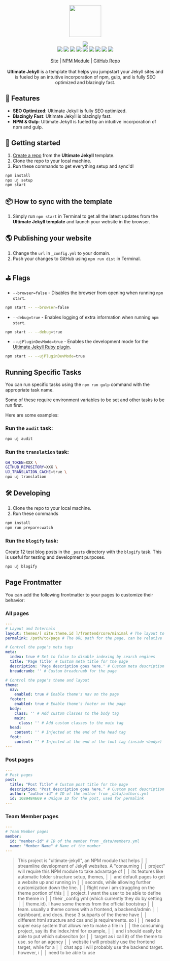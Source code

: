 <p align="center">
  <a href="https://itwcreativeworks.com">
    <img src="https://cdn.itwcreativeworks.com/assets/itw-creative-works/images/logo/itw-creative-works-brandmark-black-x.svg" width="100px">
  </a>
</p>

<p align="center">
  <img src="https://img.shields.io/github/package-json/v/itw-creative-works/ultimate-jekyll-manager.svg">
  <br>
  <img src="https://img.shields.io/librariesio/release/npm/ultimate-jekyll-manager.svg">
  <img src="https://img.shields.io/bundlephobia/min/ultimate-jekyll-manager.svg">
  <img src="https://img.shields.io/codeclimate/maintainability-percentage/itw-creative-works/ultimate-jekyll-manager.svg">
  <img src="https://img.shields.io/npm/dm/ultimate-jekyll-manager.svg">
  <img src="https://img.shields.io/node/v/ultimate-jekyll-manager.svg">
  <img src="https://img.shields.io/website/https/itwcreativeworks.com.svg">
  <img src="https://img.shields.io/github/license/itw-creative-works/ultimate-jekyll-manager.svg">
  <img src="https://img.shields.io/github/contributors/itw-creative-works/ultimate-jekyll-manager.svg">
  <img src="https://img.shields.io/github/last-commit/itw-creative-works/ultimate-jekyll-manager.svg">
  <br>
  <br>
  <a href="https://itwcreativeworks.com">Site</a> | <a href="https://www.npmjs.com/package/ultimate-jekyll-manager">NPM Module</a> | <a href="https://github.com/itw-creative-works/ultimate-jekyll-manager">GitHub Repo</a>
  <br>
  <br>
  <strong>Ultimate Jekyll</strong> is a template that helps you jumpstart your Jekyll sites and is fueled by an intuitive incorporation of npm, gulp, and is fully SEO optimized and blazingly fast.
</p>

## 🦄 Features
* **SEO Optimized**: Ultimate Jekyll is fully SEO optimized.
* **Blazingly Fast**: Ultimate Jekyll is blazingly fast.
* **NPM & Gulp**: Ultimate Jekyll is fueled by an intuitive incorporation of npm and gulp.

## 🚀 Getting started
1. [Create a repo](https://github.com/itw-creative-works/ultimate-jekyll/generate) from the **Ultimate Jekyll** template.
2. Clone the repo to your local machine.
3. Run these commands to get everything setup and sync'd!
```bash
npm install
npx uj setup
npm start
```

## 📦 How to sync with the template
1. Simply run `npm start` in Terminal to get all the latest updates from the **Ultimate Jekyll template** and launch your website in the browser.

## 🌎 Publishing your website
1. Change the `url` in `_config.yml` to your domain.
2. Push your changes to GitHub using `npm run dist` in Terminal.

## ⛳️ Flags
* `--browser=false` - Disables the browser from opening when running `npm start`.
```bash
npm start -- --browser=false
```
* `--debug=true` - Enables logging of extra information when running `npm start`.
```bash
npm start -- --debug=true
```
* `--ujPluginDevMode=true` - Enables the development mode for the [Ultimate Jekyll Ruby plugin](https://github.com/itw-creative-works/jekyll-uj-powertools).
```bash
npm start -- --ujPluginDevMode=true
```

## Running Specific Tasks
You can run specific tasks using the `npm run gulp` command with the appropriate task name.

Some of these require environment variables to be set and other tasks to be run first.

Here are some examples:

### Run the `audit` task:
```bash
npx uj audit
```

### Run the `translation` task:
```bash
GH_TOKEN=XXX \
GITHUB_REPOSITORY=XXX \
UJ_TRANSLATION_CACHE=true \
npx uj translation
```
<!-- Developing -->
## 🛠 Developing
1. Clone the repo to your local machine.
2. Run these commands
```bash
npm install
npm run prepare:watch
```

### Run the `blogify` task:
Create 12 test blog posts in the `_posts` directory with the `blogify` task. This is useful for testing and development purposes.
```bash
npx uj blogify
```

## Page Frontmatter
You can add the following frontmatter to your pages to customize their behavior:

### All pages
```yaml
---
# Layout and Internals
layout: themes/[ site.theme.id ]/frontend/core/minimal # The layout to use for the page, usually 'default' or 'page'
permalink: /path/to/page # The URL path for the page, can be relative

# Control the page's meta tags
meta:
  index: true # Set to false to disable indexing by search engines
  title: 'Page Title' # Custom meta title for the page
  description: 'Page description goes here.' # Custom meta description for the page
  breadcrumb: '' # Custom breadcrumb for the page

# Control the page's theme and layout
theme:
  nav:
    enabled: true # Enable theme's nav on the page
  footer:
    enabled: true # Enable theme's footer on the page
  body:
    class: '' # Add custom classes to the body tag
    main:
      class: '' # Add custom classes to the main tag
  head:
    content: '' # Injected at the end of the head tag
  foot:
    content: '' # Injected at the end of the foot tag (inside <body>)
---
```

### Post pages
```yaml
---
# Post pages
post:
  title: "Post Title" # Custom post title for the page
  description: "Post description goes here." # Custom post description for the page
  author: "author-id" # ID of the author from _data/authors.yml
  id: 1689484669 # Unique ID for the post, used for permalink
---
```

### Team Member pages
```yaml
---
# Team Member pages
member:
  id: "member-id" # ID of the member from _data/members.yml
  name: "Member Name" # Name of the member
---
```

> This project is "ultimate-jekyll", an NPM module that helps   │
│   streamline development of Jekyll websites. A "consuming       │
│   project" will require this NPM module to take advantage of    │
│   its features like automatic folder structure setup, themes,   │
│   and default pages to get a website up and running in          │
│   seconds, while allowing further customization down the line.  │
│   Right now i am struggling on the theme portion of this        │
│   project. I want the user to be able to define the theme in    │
│   their _config.yml (which currently they do by setting         │
│   theme.id). I have some themes from the official bootstrap     │
│   team. usually a theme comes with a frontend, a backend/admin  │
│   dashboard, and docs. these 3 subparts of the theme have       │
│   different html structure and css and js requirements. so i    │
│   need a super easy system that allows me to make a file in     │
│   the consuming project, say its the index.html for example,    │
│   and i should easily be able to put which subseciton (or       │
│   target as i call it) of the theme to use. so for an agency    │
│   website i will probably use the frontend target, while for a  │
│   chat app i will probably use the backend target. however, i   │
│   need to be able to use
